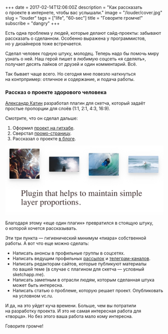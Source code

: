 +++
date = 2017-02-14T12:06:00Z
description = "Как рассказать о проекте в интернете, чтобы вас услышали."
image = "/louder/cover.jpg"
slug = "louder"
tags = ["life", "60-sec"]
title = "Говорите громче!"
subscribe = "dangry"
+++

Есть одна проблема у людей, которые делают сайд-проекты: забывают рассказать о сделанном. Особенно выражена у программистов, но у дизайнеров тоже встречается.

Сделал человек годную штуку, молодец. Теперь надо бы помочь миру узнать о ней. Наш герой пишет в любимую соцсеть «я сделялъ», получает десять лайков от друзей и один комментарий. Всё.

Так бывает чаще всего. Но сегодня мне повезло наткнуться на контрпример: отличное и содержание, и подача работы.

<div class="boxed">
<h3>Рассказ о проекте здорового человека</h3>
<p><a href="http://alexanderkatin.ru/">Александр Катин</a> разработал плагин для скетча, который задаёт простые пропорции для слоёв (1:1, 2:1, 4:3, 16:9).</p>
<p>Смотрите, что он сделал дальше:</p>
<ol>
  <li>Оформил <a href="https://github.com/lessthanzero/Formr">проект на гитхабе</a>.</li>
  <li>Сверстал <a href="https://readymag.com/sashakatin/527315/">промо-страницу</a>.</li>
  <li>Рассказал о проекте <a href="https://medium.com/sketch-app-sources/2fadac52c38a">в блоге</a>.</li>
</ol>
<a href="https://readymag.com/sashakatin/527315/" class="img-link"><img alt="Плагин Formr" src="louder.jpg"></a>
<p>Благодаря этому «еще один плагин» превратился в стоящую штуку, о которой хочется рассказывать.
</p>
</div>

Эти три пункта — гигиенический минимум «пиара» собственной работы. А вот что еще можно сделать:

- Написать анонсы в профильные группы в соцсетях.
- Написать ведущим профильных [рассылок](http://демиш.рф/mailbase.html) и [телеграм-каналов](http://telegra.ph/Telegram-kanaly-pro-dizajn-produkty-i-strategiyu-07-18).
- Написать редакторам сайтов, которые публикуют материалы по вашей теме (в случае с плагином для скетча — условный sketchapp.me).
- Написать заметным в отрасли людям, которым сделанная штука может быть интересна.
- Написать статью о проблеме, которую решает проект. Опубликовать на условном vc.ru.

И да, на это уйдет куча времени. Больше, чем вы потратили на разработку проекта. И это не самая интересная работа для «творца». Но без этого ваша работа мало кому интересна.

Говорите громче!
